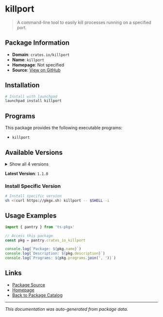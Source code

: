 # killport

> A command-line tool to easily kill processes running on a specified port.

## Package Information

- **Domain**: `crates.io/killport`
- **Name**: `killport`
- **Homepage**: Not specified
- **Source**: [View on GitHub](https://github.com/pkgxdev/pantry/tree/main/projects/crates.io/killport/package.yml)

## Installation

```bash
# Install with launchpad
launchpad install killport
```

## Programs

This package provides the following executable programs:

- `killport`

## Available Versions

<details>
<summary>Show all 4 versions</summary>

- `1.1.0`, `1.0.0`, `0.9.2`, `0.9.1`

</details>

**Latest Version**: `1.1.0`

### Install Specific Version

```bash
# Install specific version
sh <(curl https://pkgx.sh) killport -- $SHELL -i
```

## Usage Examples

```typescript
import { pantry } from 'ts-pkgx'

// Access this package
const pkg = pantry.crates_io_killport

console.log(`Package: ${pkg.name}`)
console.log(`Description: ${pkg.description}`)
console.log(`Programs: ${pkg.programs.join(', ')}`)
```

## Links

- [Package Source](https://github.com/pkgxdev/pantry/tree/main/projects/crates.io/killport/package.yml)
- [Homepage](#)
- [Back to Package Catalog](../package-catalog.md)

---

*This documentation was auto-generated from package data.*

